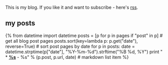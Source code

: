 This is my blog. If you like it and want to subscribe - here's [rss](/rss.xml).

## my posts

{%
from datetime import datetime
posts = [p for p in pages if "post" in p] # get all blog post pages
posts.sort(key=lambda p: p.get("date"), reverse=True) # sort post pages by date
for p in posts:
		date = datetime.strptime(p["date"], "%Y-%m-%d").strftime("%B %d, %Y")
		print "  * **[%s](/%s)** - %s" % (p.post, p.url, date) # markdown list item
%}

